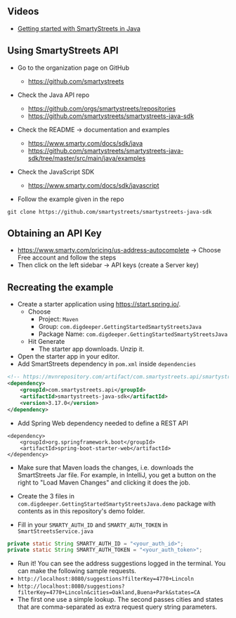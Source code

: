 ## Videos

-   [Getting started with SmartyStreets in Java](https://corporate-trainings.s3.amazonaws.com/smartystreets-api/getting-started-smartystreets-java.mp4)

## Using SmartyStreets API

-   Go to the organization page on GitHub

    -   https://github.com/smartystreets

-   Check the Java API repo

    -   https://github.com/orgs/smartystreets/repositories
    -   https://github.com/smartystreets/smartystreets-java-sdk

-   Check the README -> documentation and examples

    -   https://www.smarty.com/docs/sdk/java
    -   https://github.com/smartystreets/smartystreets-java-sdk/tree/master/src/main/java/examples

-   Check the JavaScript SDK

    -   https://www.smarty.com/docs/sdk/javascript

-   Follow the example given in the repo

```
git clone https://github.com/smartystreets/smartystreets-java-sdk
```

## Obtaining an API Key

-   https://www.smarty.com/pricing/us-address-autocomplete -> Choose Free account and follow the steps
-   Then click on the left sidebar -> API keys (create a Server key)

## Recreating the example

-   Create a starter application using https://start.spring.io/.
    -   Choose
        -   Project: `Maven`
        -   Group: `com.digdeeper.GettingStartedSmartyStreetsJava`
        -   Package Name: `com.digdeeper.GettingStartedSmartyStreetsJava`
    -   Hit Generate
        -   The starter app downloads. Unzip it.
-   Open the starter app in your editor.
-   Add SmartStreets dependency in `pom.xml` inside `dependencies`

```xml
<!-- https://mvnrepository.com/artifact/com.smartystreets.api/smartystreets-java-sdk -->
<dependency>
    <groupId>com.smartystreets.api</groupId>
    <artifactId>smartystreets-java-sdk</artifactId>
    <version>3.17.0</version>
</dependency>
```
- Add Spring Web dependency needed to define a REST API
```
<dependency>
    <groupId>org.springframework.boot</groupId>
    <artifactId>spring-boot-starter-web</artifactId>
</dependency>
```
-   Make sure that Maven loads the changes, i.e. downloads the SmartStreets Jar file. For example, in IntelliJ, you get a button on the right to "Load Maven Changes" and clicking it does the job.

-   Create the 3 files in `com.digdeeper.GettingStartedSmartyStreetsJava.demo` package with contents as in this repository's demo folder.
-   Fill in your `SMARTY_AUTH_ID` and `SMARTY_AUTH_TOKEN` in `SmartStreetsService.java`

```java
private static String SMARTY_AUTH_ID = "<your_auth_id>";
private static String SMARTY_AUTH_TOKEN = "<your_auth_token>";
```

-   Run it! You can see the address suggestions logged in the terminal. You can make the following sample requests.
- `http://localhost:8080/suggestions?filterKey=4770+Lincoln`
- `http://localhost:8080/suggestions?filterKey=4770+Lincoln&cities=Oakland,Buena+Park&states=CA`
- The first one use a simple lookup. The second passes cities and states that are comma-separated as extra request query string parameters.

